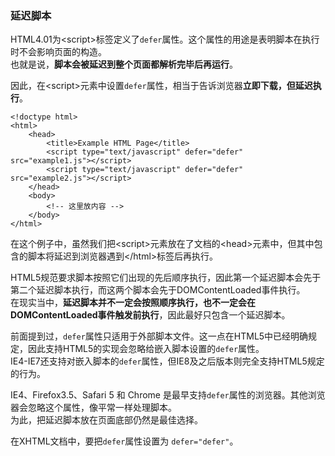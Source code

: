 ### 延迟脚本

HTML4.01为\<script\>标签定义了`defer`属性。这个属性的用途是表明脚本在执行时不会影响页面的构造。  
也就是说，**脚本会被延迟到整个页面都解析完毕后再运行**。  

因此，在\<script\>元素中设置`defer`属性，相当于告诉浏览器**立即下载，但延迟执行**。  

	<!doctype html>
	<html>
		<head>
			<title>Example HTML Page</title>
			<script type="text/javascript" defer="defer" src="example1.js"></script>
			<script type="text/javascript" defer="defer" src="example2.js"></script>
		</head>
		<body>
			<!-- 这里放内容 -->
		</body>
	</html>	
	
在这个例子中，虽然我们把\<script\>元素放在了文档的\<head\>元素中，但其中包含的脚本将延迟到浏览器遇到\</html\>标签后再执行。  

HTML5规范要求脚本按照它们出现的先后顺序执行，因此第一个延迟脚本会先于第二个延迟脚本执行，而这两个脚本会先于DOMContentLoaded事件执行。  
在现实当中，**延迟脚本并不一定会按照顺序执行，也不一定会在DOMContentLoaded事件触发前执行**，因此最好只包含一个延迟脚本。  


前面提到过，`defer`属性只适用于外部脚本文件。这一点在HTML5中已经明确规定，因此支持HTML5的实现会忽略给嵌入脚本设置的`defer`属性。  
IE4-IE7还支持对嵌入脚本的`defer`属性，但IE8及之后版本则完全支持HTML5规定的行为。  

IE4、Firefox3.5、Safari 5 和 Chrome 是最早支持`defer`属性的浏览器。其他浏览器会忽略这个属性，像平常一样处理脚本。    
为此，把延迟脚本放在页面底部仍然是最佳选择。  

在XHTML文档中，要把`defer`属性设置为 `defer="defer"`。  


